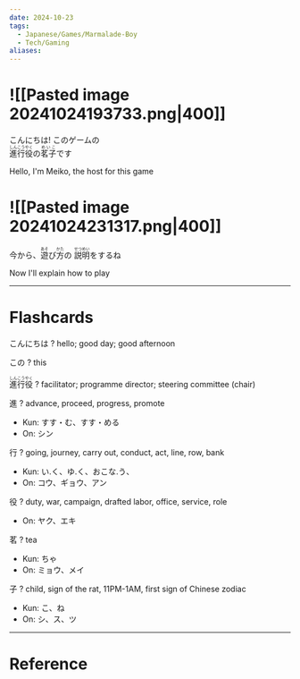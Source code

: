 ```yaml
---
date: 2024-10-23
tags:
  - Japanese/Games/Marmalade-Boy
  - Tech/Gaming
aliases:
---
```

# ![[Pasted image 20241024193733.png|400]]
こんにちは!
このゲームの                      
<ruby>進行役<rt>しんこうやく</rt></ruby>の<ruby>茗子<rt>めいこ</rt></ruby>です

Hello, I'm Meiko, the host for this game

# ![[Pasted image 20241024231317.png|400]]
今から、<ruby>遊<rt>あそ</rt></ruby>び<ruby>方<rt>かた</rt></ruby>の
<ruby>説明<rt>せつめい</rt></ruby>をするね

Now I'll explain how to play


---
# Flashcards


こんにちは
?
hello; good day; good afternoon​

この
?
this

<ruby>進行役<rt>しんこうやく</rt></ruby>
?
facilitator; programme director; steering committee (chair)

進
?
advance, proceed, progress, promote
- Kun: すす・む、すす・める
- On: シン

行
?
going, journey, carry out, conduct, act, line, row, bank
- Kun: い.く、ゆ.く、おこな.う、
- On: コウ、ギョウ、アン

役
?
duty, war, campaign, drafted labor, office, service, role
- On: ヤク、エキ

茗
?
tea
- Kun: ちゃ
- On: ミョウ、メイ

子
?
child, sign of the rat, 11PM-1AM, first sign of Chinese zodiac
- Kun: こ、ね
- On: シ、ス、ツ



---
# Reference
